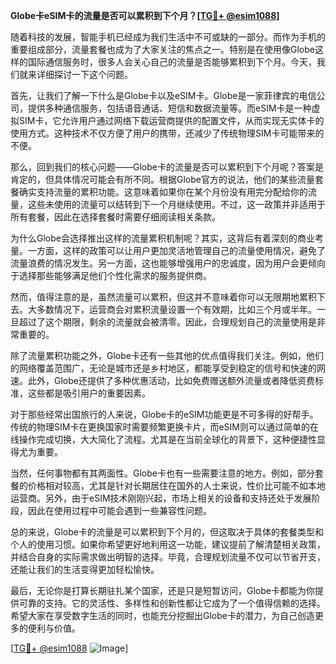 **Globe卡eSIM卡的流量是否可以累积到下个月？[[TG💪+ @esim1088](https://t.me/s/esim1088)]**

随着科技的发展，智能手机已经成为我们生活中不可或缺的一部分。而作为手机的重要组成部分，流量套餐也成为了大家关注的焦点之一。特别是在使用像Globe这样的国际通信服务时，很多人会关心自己的流量是否能够累积到下个月。今天，我们就来详细探讨一下这个问题。

首先，让我们了解一下什么是Globe卡以及eSIM卡。Globe是一家菲律宾的电信公司，提供多种通信服务，包括语音通话、短信和数据流量等。而eSIM卡是一种虚拟SIM卡，它允许用户通过网络下载运营商提供的配置文件，从而实现无实体卡的使用方式。这种技术不仅方便了用户的携带，还减少了传统物理SIM卡可能带来的不便。

那么，回到我们的核心问题——Globe卡的流量是否可以累积到下个月呢？答案是肯定的，但具体情况可能会有所不同。根据Globe官方的说法，他们的某些流量套餐确实支持流量的累积功能。这意味着如果你在某个月份没有用完分配给你的流量，这些未使用的流量可以结转到下一个月继续使用。不过，这一政策并非适用于所有套餐，因此在选择套餐时需要仔细阅读相关条款。

为什么Globe会选择推出这样的流量累积机制呢？其实，这背后有着深刻的商业考量。一方面，这样的政策可以让用户更加灵活地管理自己的流量使用情况，避免了流量浪费的情况发生。另一方面，这也能够增强用户的忠诚度，因为用户会更倾向于选择那些能够满足他们个性化需求的服务提供商。

然而，值得注意的是，虽然流量可以累积，但这并不意味着你可以无限期地累积下去。大多数情况下，运营商会对累积流量设置一个有效期，比如三个月或半年。一旦超过了这个期限，剩余的流量就会被清零。因此，合理规划自己的流量使用是非常重要的。

除了流量累积功能之外，Globe卡还有一些其他的优点值得我们关注。例如，他们的网络覆盖范围广，无论是城市还是乡村地区，都能享受到稳定的信号和快速的网速。此外，Globe还提供了多种优惠活动，比如免费赠送额外流量或者降低资费标准，这些都是吸引用户的重要因素。

对于那些经常出国旅行的人来说，Globe卡的eSIM功能更是不可多得的好帮手。传统的物理SIM卡在更换国家时需要频繁更换卡片，而eSIM则可以通过简单的在线操作完成切换，大大简化了流程。尤其是在当前全球化的背景下，这种便捷性显得尤为重要。

当然，任何事物都有其两面性。Globe卡也有一些需要注意的地方。例如，部分套餐的价格相对较高，尤其是针对长期居住在国外的人士来说，性价比可能不如本地运营商。另外，由于eSIM技术刚刚兴起，市场上相关的设备和支持还处于发展阶段，因此在使用过程中可能会遇到一些兼容性问题。

总的来说，Globe卡的流量是可以累积到下个月的，但这取决于具体的套餐类型和个人的使用习惯。如果你希望更好地利用这一功能，建议提前了解清楚相关政策，并结合自身的实际需求做出明智的选择。毕竟，合理规划流量不仅可以节省开支，还能让我们的生活变得更加轻松愉快。

最后，无论你是打算长期驻扎某个国家，还是只是短暂访问，Globe卡都能为你提供可靠的支持。它的灵活性、多样性和创新性都让它成为了一个值得信赖的选择。希望大家在享受数字生活的同时，也能充分挖掘出Globe卡的潜力，为自己创造更多的便利与价值。

[[TG💪+ @esim1088](https://t.me/s/esim1088) ![Image](https://i.postimg.cc/4NQfJmqS/Snipaste-2025-05-13-00-14-12.png)]